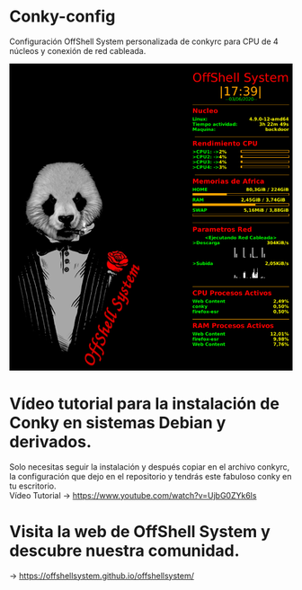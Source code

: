# Conky-config
Configuración OffShell System personalizada de conkyrc para CPU de 4 núcleos y conexión de red cableada.

![Screenshot](conky.png)

# Vídeo tutorial para la instalación de Conky en sistemas Debian y derivados.  
Solo necesitas seguir la instalación y después copiar en el archivo conkyrc, la configuración que dejo en el repositorio y tendrás este fabuloso conky en tu escritorio.  
Vídeo Tutorial -> https://www.youtube.com/watch?v=UjbG0ZYk6ls

# Visita la web de OffShell System y descubre nuestra comunidad.  
-> https://offshellsystem.github.io/offshellsystem/
